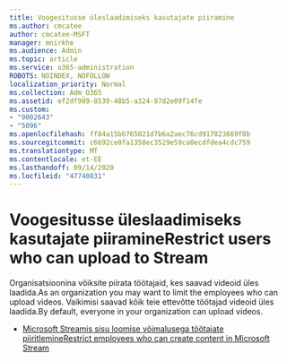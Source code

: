 ```yaml
---
title: Voogesitusse üleslaadimiseks kasutajate piiramine
ms.author: cmcatee
author: cmcatee-MSFT
manager: mnirkhe
ms.audience: Admin
ms.topic: article
ms.service: o365-administration
ROBOTS: NOINDEX, NOFOLLOW
localization_priority: Normal
ms.collection: Adm_O365
ms.assetid: ef2df989-8539-48b5-a324-97d2e09f14fe
ms.custom:
- "9002643"
- "5096"
ms.openlocfilehash: ff84a15bb765021d7b6a2aec76cd917823669f0b
ms.sourcegitcommit: c6692ce0fa1358ec3529e59ca0ecdfdea4cdc759
ms.translationtype: MT
ms.contentlocale: et-EE
ms.lasthandoff: 09/14/2020
ms.locfileid: "47740831"
---
```

# <a name="restrict-users-who-can-upload-to-stream"></a><span data-ttu-id="c3aca-102">Voogesitusse üleslaadimiseks kasutajate piiramine</span><span class="sxs-lookup"><span data-stu-id="c3aca-102">Restrict users who can upload to Stream</span></span>

<span data-ttu-id="c3aca-103">Organisatsioonina võiksite piirata töötajaid, kes saavad videoid üles laadida.</span><span class="sxs-lookup"><span data-stu-id="c3aca-103">As an organization you may want to limit the employees who can upload videos.</span></span> <span data-ttu-id="c3aca-104">Vaikimisi saavad kõik teie ettevõtte töötajad videoid üles laadida.</span><span class="sxs-lookup"><span data-stu-id="c3aca-104">By default, everyone in your organization can upload videos.</span></span>

- [<span data-ttu-id="c3aca-105">Microsoft Streamis sisu loomise võimalusega töötajate piiritlemine</span><span class="sxs-lookup"><span data-stu-id="c3aca-105">Restrict employees who can create content in Microsoft Stream</span></span>](https://docs.microsoft.com/stream/restrict-uploaders)
